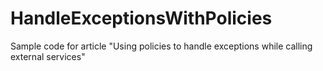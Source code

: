 HandleExceptionsWithPolicies
============================

Sample code for article "Using policies to handle exceptions while calling external services"